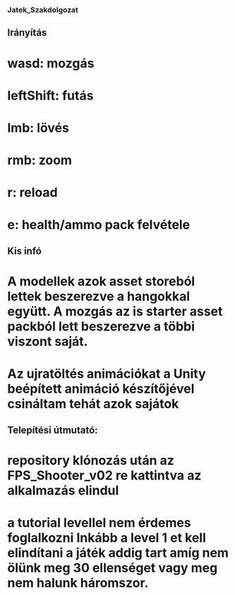 ### Jatek_Szakdolgozat
## Irányítás
# wasd: mozgás
# leftShift: futás
# lmb: lövés
# rmb: zoom
# r: reload
# e: health/ammo pack felvétele
## Kis infó
# A modellek azok asset storeból lettek beszerezve a hangokkal együtt. A mozgás az is starter asset packból lett beszerezve a többi viszont saját.
# Az ujratöltés animációkat a Unity beépített animáció készítőjével csináltam tehát azok sajátok
## Telepítési útmutató:
# repository klónozás után az FPS_Shooter_v02 re kattintva az alkalmazás elindul
# a tutorial levellel nem érdemes foglalkozni Inkább a level 1 et kell elindítani a játék addig tart amíg nem ölünk meg 30 ellenséget vagy meg nem halunk háromszor.
